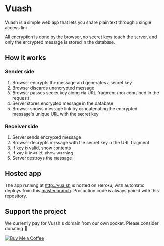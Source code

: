 # Vuash

Vuash is a simple web app that lets you share plain text through a single access link.

All encryption is done by the browser, no secret keys touch the server, and only the encrypted message is stored in the database.


## How it works


### Sender side

1. Browser encrypts the message and generates a secret key
2. Browser discards unencrypted message
3. Browser passes secret key along via URL fragment (not contained in the request)
4. Server stores encrypted message in the database
5. Browser shows message link by concatenating the encrypted message's unique URL with the secret key


### Receiver side

1. Server sends encrypted message
2. Browser decrypts message with the secret key in the URL fragment
3. If key is valid, show contents
4. If key is invalid, show warning
5. Server destroys the message


## Hosted app

The app running at http://vua.sh is hosted on Heroku, with automatic deploys from this [master branch](https://gitlab.com/broworkers/vuash/tree/master/). Production code is always paired with this repository.


## Support the project

We currently pay for Vuash's domain from our own pocket. Please consider donating :balloon:

[![Buy Me a Coffee](https://www.buymeacoffee.com/assets/img/custom_images/orange_img.png)](https://www.buymeacoffee.com/rmasoni)
